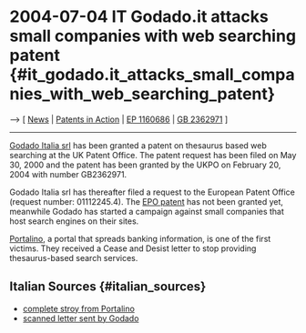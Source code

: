 # 2004-07-04 IT Godado.it attacks small companies with web searching patent {#it_godado.it_attacks_small_companies_with_web_searching_patent}

\--\> \[ [ News](SwpatcninoEn "wikilink") \| [ Patents in
Action](SwpikxraniEn "wikilink") \| [EP
1160686](http://swpat.ffii.org/patents/txt/ep/1160/686/ "wikilink") \|
[GB 2362971](http://swpat.ffii.org/patents/txt/gb/2362/971/ "wikilink")
\]

------------------------------------------------------------------------

[Godado Italia srl](http://www.godado.it "wikilink") has been granted a
patent on thesaurus based web searching at the UK Patent Office. The
patent request has been filed on May 30, 2000 and the patent has been
granted by the UKPO on February 20, 2004 with number GB2362971.

Godado Italia srl has thereafter filed a request to the European Patent
Office (request number: 01112245.4). The [EPO
patent](http://swpat.ffii.org/patents/txt/ep/1160/686/ "wikilink") has
not been granted yet, meanwhile Godado has started a campaign against
small companies that host search engines on their sites.

[Portalino](http://www.portalino.it "wikilink"), a portal that spreads
banking information, is one of the first victims. They received a Cease
and Desist letter to stop providing thesaurus-based search services.

## Italian Sources {#italian_sources}

-   [complete stroy from
    Portalino](http://www.portalino.it/contenzioso/frontpage.html "wikilink")
-   [scanned letter sent by
    Godado](http://www.portalino.it/contenzioso/materiale/godado1.jpg "wikilink")
